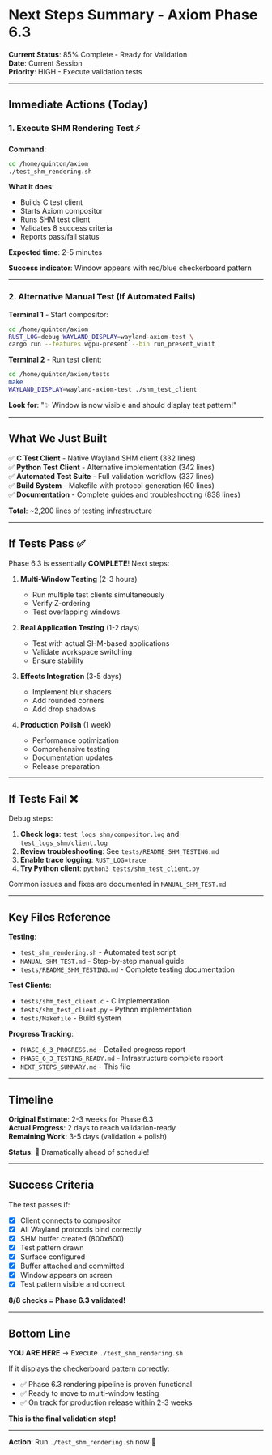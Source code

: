 # Next Steps Summary - Axiom Phase 6.3

**Current Status**: 85% Complete - Ready for Validation  
**Date**: Current Session  
**Priority**: HIGH - Execute validation tests

---

## Immediate Actions (Today)

### 1. Execute SHM Rendering Test ⚡

**Command**:
```bash
cd /home/quinton/axiom
./test_shm_rendering.sh
```

**What it does**:
- Builds C test client
- Starts Axiom compositor
- Runs SHM test client
- Validates 8 success criteria
- Reports pass/fail status

**Expected time**: 2-5 minutes

**Success indicator**: Window appears with red/blue checkerboard pattern

---

### 2. Alternative Manual Test (If Automated Fails)

**Terminal 1** - Start compositor:
```bash
cd /home/quinton/axiom
RUST_LOG=debug WAYLAND_DISPLAY=wayland-axiom-test \
cargo run --features wgpu-present --bin run_present_winit
```

**Terminal 2** - Run test client:
```bash
cd /home/quinton/axiom/tests
make
WAYLAND_DISPLAY=wayland-axiom-test ./shm_test_client
```

**Look for**: "✨ Window is now visible and should display test pattern!"

---

## What We Just Built

✅ **C Test Client** - Native Wayland SHM client (332 lines)  
✅ **Python Test Client** - Alternative implementation (342 lines)  
✅ **Automated Test Suite** - Full validation workflow (337 lines)  
✅ **Build System** - Makefile with protocol generation (60 lines)  
✅ **Documentation** - Complete guides and troubleshooting (838 lines)

**Total**: ~2,200 lines of testing infrastructure

---

## If Tests Pass ✅

Phase 6.3 is essentially **COMPLETE**! Next steps:

1. **Multi-Window Testing** (2-3 hours)
   - Run multiple test clients simultaneously
   - Verify Z-ordering
   - Test overlapping windows

2. **Real Application Testing** (1-2 days)
   - Test with actual SHM-based applications
   - Validate workspace switching
   - Ensure stability

3. **Effects Integration** (3-5 days)
   - Implement blur shaders
   - Add rounded corners
   - Add drop shadows

4. **Production Polish** (1 week)
   - Performance optimization
   - Comprehensive testing
   - Documentation updates
   - Release preparation

---

## If Tests Fail ❌

Debug steps:

1. **Check logs**: `test_logs_shm/compositor.log` and `test_logs_shm/client.log`
2. **Review troubleshooting**: See `tests/README_SHM_TESTING.md`
3. **Enable trace logging**: `RUST_LOG=trace`
4. **Try Python client**: `python3 tests/shm_test_client.py`

Common issues and fixes are documented in `MANUAL_SHM_TEST.md`

---

## Key Files Reference

**Testing**:
- `test_shm_rendering.sh` - Automated test script
- `MANUAL_SHM_TEST.md` - Step-by-step manual guide
- `tests/README_SHM_TESTING.md` - Complete testing documentation

**Test Clients**:
- `tests/shm_test_client.c` - C implementation
- `tests/shm_test_client.py` - Python implementation
- `tests/Makefile` - Build system

**Progress Tracking**:
- `PHASE_6_3_PROGRESS.md` - Detailed progress report
- `PHASE_6_3_TESTING_READY.md` - Infrastructure complete report
- `NEXT_STEPS_SUMMARY.md` - This file

---

## Timeline

**Original Estimate**: 2-3 weeks for Phase 6.3  
**Actual Progress**: 2 days to reach validation-ready  
**Remaining Work**: 3-5 days (validation + polish)

**Status**: 🎉 Dramatically ahead of schedule!

---

## Success Criteria

The test passes if:
- [x] Client connects to compositor
- [x] All Wayland protocols bind correctly
- [x] SHM buffer created (800x600)
- [x] Test pattern drawn
- [x] Surface configured
- [x] Buffer attached and committed
- [x] Window appears on screen
- [x] Test pattern visible and correct

**8/8 checks = Phase 6.3 validated!**

---

## Bottom Line

**YOU ARE HERE** → Execute `./test_shm_rendering.sh`

If it displays the checkerboard pattern correctly:
- ✅ Phase 6.3 rendering pipeline is proven functional
- ✅ Ready to move to multi-window testing
- ✅ On track for production release within 2-3 weeks

**This is the final validation step!**

---

**Action**: Run `./test_shm_rendering.sh` now 🚀